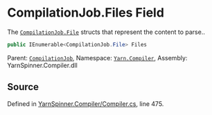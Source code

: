 # CompilationJob.Files Field

The [`CompilationJob.File`](/api/csharp/yarn.compiler/compilationjob.file.md) structs that represent the content to
parse..


```csharp
public IEnumerable<CompilationJob.File> Files
```



<div class="class-metadata">

Parent: [`CompilationJob`](/api/csharp/yarn.compiler/compilationjob.md), Namespace: [`Yarn.Compiler`](/api/csharp/yarn.compiler/README.md), Assembly: YarnSpinner.Compiler.dll
</div>

## Source
Defined in [YarnSpinner.Compiler/Compiler.cs](https://github.com/YarnSpinnerTool/YarnSpinner//blob/develop/YarnSpinner.Compiler/Compiler.cs#L475), line 475.
